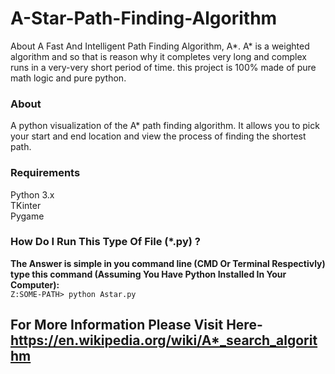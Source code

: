 # A-Star-Path-Finding-Algorithm
About A Fast And Intelligent Path Finding Algorithm, A*. A* is a weighted algorithm and so that is reason why it completes very long and complex runs in a very-very short period of time. this project is 100% made of pure math logic and pure python.

### About
A python visualization of the A* path finding algorithm. It allows you to pick your start and end location and view the process of finding the shortest path.

### Requirements
Python 3.x</br>
TKinter</br>
Pygame</br>

### How Do I Run This Type Of File (*.py) ?
**The Answer is simple in you command line (CMD Or Terminal Respectivly) type this command (Assuming You Have Python Installed In Your Computer):**</br>
`Z:SOME-PATH> python Astar.py`

## For More Information Please Visit Here- https://en.wikipedia.org/wiki/A*_search_algorithm
